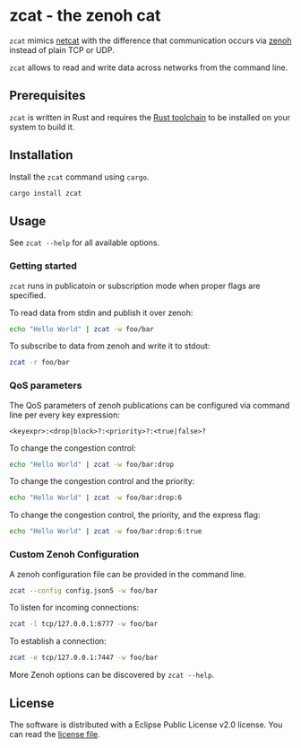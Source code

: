 # zcat - the zenoh cat

`zcat` mimics [netcat](https://sectools.org/tool/netcat/) with the difference that communication occurs via [zenoh](https://github.com/eclipse-zenoh/zenoh) instead of plain TCP or UDP.

`zcat` allows to read and write data across networks from the command line.

## Prerequisites

`zcat` is written in Rust and requires the [Rust toolchain](https://www.rust-lang.org/tools/install) to be installed on your system to build it.

## Installation

Install the `zcat` command using `cargo`. 

```sh
cargo install zcat
```

## Usage

See `zcat --help` for all available options.

### Getting started

`zcat` runs in publicatoin or subscription mode when proper flags are
specified.

To read data from stdin and publish it over zenoh:

```sh
echo "Hello World" | zcat -w foo/bar
```

To subscribe to data from zenoh and write it to stdout:

```sh
zcat -r foo/bar
```

### QoS parameters

The QoS parameters of zenoh publications can be configured via command line per every key expression:

```
<keyexpr>:<drop|block>?:<priority>?:<true|false>?
```

To change the congestion control:
```sh
echo "Hello World" | zcat -w foo/bar:drop
```

To change the congestion control and the priority:
```sh
echo "Hello World" | zcat -w foo/bar:drop:6
```

To change the congestion control, the priority, and the express flag:
```sh
echo "Hello World" | zcat -w foo/bar:drop:6:true
```

### Custom Zenoh Configuration

A zenoh configuration file can be provided in the command line.

```sh
zcat --config config.json5 -w foo/bar
```

To listen for incoming connections:

```sh
zcat -l tcp/127.0.0.1:6777 -w foo/bar
```

To establish a connection:

```sh
zcat -e tcp/127.0.0.1:7447 -w foo/bar
```

More Zenoh options can be discovered by `zcat --help`.

## License

The software is distributed with a Eclipse Public License v2.0 license. 
You can read the [license file](LICENSE.txt).
